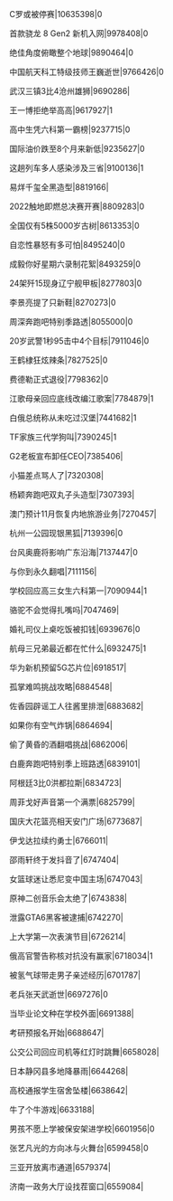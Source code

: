 C罗或被停赛|10635398|0

首款骁龙 8 Gen2 新机入网|9978408|0

绝佳角度俯瞰整个地球|9890464|0

中国航天科工特级技师王巍逝世|9766426|0

武汉三镇3比4沧州雄狮|9690286|

王一博拒绝举高高|9617927|1

高中生凭六科第一霸榜|9237715|0

国际油价跌至8个月来新低|9235627|0

这趟列车多人感染涉及三省|9100136|1

易烊千玺全黑造型|8819166|

2022触地即燃总决赛开赛|8809283|0

全国仅有5株5000岁古树|8613353|0

自恋性暴怒有多可怕|8495240|0

成毅你好星期六录制花絮|8493259|0

24架歼15现身辽宁舰甲板|8277803|0

李景亮提了只新鞋|8270273|0

周深奔跑吧特别季路透|8055000|0

20岁武警1秒95击中4个目标|7911046|0

王鹤棣狂炫辣条|7827525|0

费德勒正式退役|7798362|0

江歌母亲回应底线改编江歌案|7784879|1

白俄总统称从未吃过汉堡|7441682|1

TF家族三代学狗叫|7390245|1

G2老板宣布卸任CEO|7385406|

小猫差点骂人了|7320308|

杨颖奔跑吧双丸子头造型|7307393|

澳门预计11月恢复内地旅游业务|7270457|

杭州一公园现银黑狐|7139396|0

台风奥鹿将影响广东沿海|7137447|0

与你到永久翻唱|7111156|

学校回应高三女生六科第一|7090944|1

骆驼不会觉得扎嘴吗|7047469|

婚礼司仪上桌吃饭被扣钱|6939676|0

航母三兄弟最近都在忙什么|6932475|1

华为新机预留5G芯片位|6918517|

孤掌难鸣挑战攻略|6884548|

佐香园辟谣工人往酱里排泄|6883682|

如果你有空气炸锅|6864694|

偷了黄昏的酒翻唱挑战|6862006|

白鹿奔跑吧特别季上班路透|6839101|

阿根廷3比0洪都拉斯|6834723|

周菲戈好声音第一个满票|6825799|

国庆大花篮亮相天安门广场|6773687|

伊戈达拉续约勇士|6766011|

邵雨轩终于发抖音了|6747404|

女篮球迷让悉尼变中国主场|6747043|

原神二创音乐会太绝了|6743838|

泄露GTA6黑客被逮捕|6742270|

上大学第一次表演节目|6726214|

俄高官警告称核对抗没有赢家|6718034|1

被氢气球带走男子亲述经历|6701787|

老兵张天武逝世|6697276|0

当毕业论文种在学校外面|6691388|

考研预报名开始|6688647|

公交公司回应司机等红灯时跳舞|6658028|

日本静冈县多地降暴雨|6644268|

高校通报学生宿舍坠楼|6638642|

牛了个牛游戏|6633188|

男孩不愿上学被保安架进学校|6601956|0

张艺凡光的方向冰与火舞台|6599458|0

三亚开放离市通道|6579374|

济南一政务大厅设找茬窗口|6559084|

